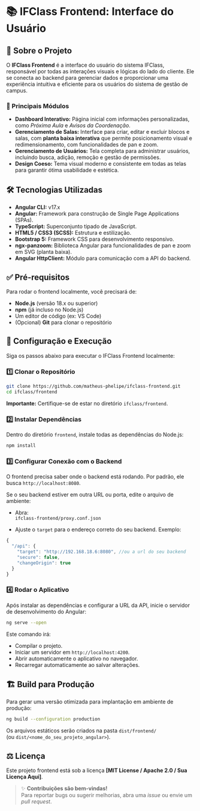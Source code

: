 
# 📚 IFClass Frontend: Interface do Usuário

## 📖 Sobre o Projeto

O **IFClass Frontend** é a interface do usuário do sistema IFClass, responsável por todas as interações visuais e lógicas do lado do cliente. Ele se conecta ao backend para gerenciar dados e proporcionar uma experiência intuitiva e eficiente para os usuários do sistema de gestão de campus.

### 🔑 Principais Módulos

- **Dashboard Interativo:** Página inicial com informações personalizadas, como *Próxima Aula* e *Avisos da Coordenação*.
- **Gerenciamento de Salas:** Interface para criar, editar e excluir blocos e salas, com **planta baixa interativa** que permite posicionamento visual e redimensionamento, com funcionalidades de pan e zoom.
- **Gerenciamento de Usuários:** Tela completa para administrar usuários, incluindo busca, adição, remoção e gestão de permissões.
- **Design Coeso:** Tema visual moderno e consistente em todas as telas para garantir ótima usabilidade e estética.

## 🛠️ Tecnologias Utilizadas

- **Angular CLI:** v17.x 
- **Angular:** Framework para construção de Single Page Applications (SPAs).
- **TypeScript:** Superconjunto tipado de JavaScript.
- **HTML5 / CSS3 (SCSS):** Estrutura e estilização.
- **Bootstrap 5:** Framework CSS para desenvolvimento responsivo.
- **ngx-panzoom:** Biblioteca Angular para funcionalidades de pan e zoom em SVG (planta baixa).
- **Angular HttpClient:** Módulo para comunicação com a API do backend.

## ✅ Pré-requisitos

Para rodar o frontend localmente, você precisará de:

- **Node.js** (versão 18.x ou superior)
- **npm** (já incluso no Node.js)
- Um editor de código (ex: VS Code)
- (Opcional) **Git** para clonar o repositório

## 🚀 Configuração e Execução

Siga os passos abaixo para executar o IFClass Frontend localmente:

### 1️⃣ Clonar o Repositório

```bash
git clone https://github.com/matheus-phelipe/ifclass-frontend.git
cd ifclass/frontend
```

**Importante:** Certifique-se de estar no diretório `ifclass/frontend`.

### 2️⃣ Instalar Dependências

Dentro do diretório `frontend`, instale todas as dependências do Node.js:

```bash
npm install
```

### 3️⃣ Configurar Conexão com o Backend

O frontend precisa saber onde o backend está rodando. Por padrão, ele busca `http://localhost:8080`.

Se o seu backend estiver em outra URL ou porta, edite o arquivo de ambiente:

- Abra:  
  `ifclass-frontend/proxy.conf.json`
  
- Ajuste o `target` para o endereço correto do seu backend. Exemplo:

```ts
{
  "/api": {
    "target": "http://192.168.18.6:8080", //ou a url do seu backend
    "secure": false,
    "changeOrigin": true
  }
}
```

### 4️⃣ Rodar o Aplicativo

Após instalar as dependências e configurar a URL da API, inicie o servidor de desenvolvimento do Angular:

```bash
ng serve --open
```

Este comando irá:

- Compilar o projeto.
- Iniciar um servidor em `http://localhost:4200`.
- Abrir automaticamente o aplicativo no navegador.
- Recarregar automaticamente ao salvar alterações.

## 🏗️ Build para Produção

Para gerar uma versão otimizada para implantação em ambiente de produção:

```bash
ng build --configuration production
```

Os arquivos estáticos serão criados na pasta `dist/frontend/`  
(ou `dist/<nome_do_seu_projeto_angular>`).

## ⚖️ Licença

Este projeto frontend está sob a licença **[MIT License / Apache 2.0 / Sua Licença Aqui]**.

> ✨ **Contribuições são bem-vindas!**  
> Para reportar bugs ou sugerir melhorias, abra uma *issue* ou envie um *pull request*.
